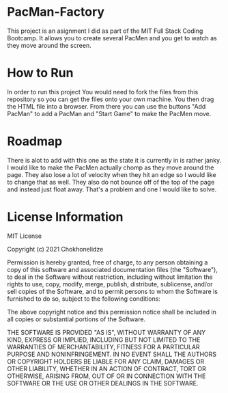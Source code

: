 # PacMan-Factory
This project is an asignment I did as part of the MIT Full Stack Coding Bootcamp. It allows you to create several PacMen and you get to watch as they move around the screen.
# How to Run
In order to run this project You would need to fork the files from this repository so you can get the files onto your own machine. You then drag the HTML file into a browser. From there you can use the buttons "Add PacMan" to add a PacMan and "Start Game" to make the PacMen move.
# Roadmap
There is alot to add with this one as the state it is currently in is rather janky. I would like to make the PacMen actually chomp as they move around the page. They also lose a lot of velocity when they hit an edge so I would like to change that as well. They also do not bounce off of the top of the page and instead just float away. That's a problem and one I would like to solve.
# License Information
MIT License

Copyright (c) 2021 Chokhonelidze

Permission is hereby granted, free of charge, to any person obtaining a copy of this software and associated documentation files (the "Software"), to deal in the Software without restriction, including without limitation the rights to use, copy, modify, merge, publish, distribute, sublicense, and/or sell copies of the Software, and to permit persons to whom the Software is furnished to do so, subject to the following conditions:

The above copyright notice and this permission notice shall be included in all copies or substantial portions of the Software.

THE SOFTWARE IS PROVIDED "AS IS", WITHOUT WARRANTY OF ANY KIND, EXPRESS OR IMPLIED, INCLUDING BUT NOT LIMITED TO THE WARRANTIES OF MERCHANTABILITY, FITNESS FOR A PARTICULAR PURPOSE AND NONINFRINGEMENT. IN NO EVENT SHALL THE AUTHORS OR COPYRIGHT HOLDERS BE LIABLE FOR ANY CLAIM, DAMAGES OR OTHER LIABILITY, WHETHER IN AN ACTION OF CONTRACT, TORT OR OTHERWISE, ARISING FROM, OUT OF OR IN CONNECTION WITH THE SOFTWARE OR THE USE OR OTHER DEALINGS IN THE SOFTWARE.
